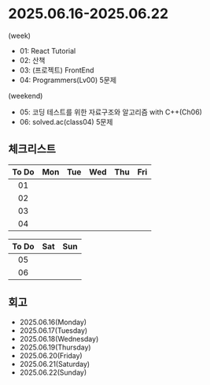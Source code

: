 # 2025.06.16-2025.06.22
(week)
- 01: React Tutorial
- 02: 산책
- 03: (프로젝트) FrontEnd
- 04: Programmers(Lv00) 5문제

(weekend)
- 05: 코딩 테스트를 위한 자료구조와 알고리즘 with C++(Ch06)
- 06: solved.ac(class04) 5문제

## 체크리스트
| To Do | Mon | Tue | Wed | Thu | Fri |
| :---: | :---: | :---: | :---: | :---: | :---: |
| 01 |  |  |  |  |  |
| 02 |  |  |  |  |  |
| 03 |  |  |  |  |  |
| 04 |  |  |  |  |  |

| To Do | Sat | Sun |
| :---: | :---: | :---: |
| 05 |  |  |
| 06 |  |  |

## 회고
- 2025.06.16(Monday)
- 2025.06.17(Tuesday)
- 2025.06.18(Wednesday)
- 2025.06.19(Thursday)
- 2025.06.20(Friday)
- 2025.06.21(Saturday)
- 2025.06.22(Sunday)
